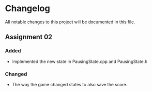 # Changelog

All notable changes to this project will be documented in this file.

## Assignment 02

### Added 

- Implemented the new state in PausingState.cpp and PausingState.h

### Changed

- The way the game changed states to also save the score.